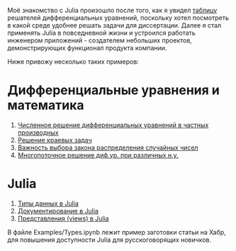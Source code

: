 

Моё знакомство с Julia произошло после того, как я увидел [таблицу](https://www.stochasticlifestyle.com/wp-content/uploads/2019/11/de_solver_software_comparsion.pdf) решателей дифференциальных уравнений, поскольку хотел посмотреть в какой среде удобнее решать задачи для диссертации. Далее я стал применять Julia в повседневной жизни и устроился работать инженером приложений - создателем небольших проектов, демонстрирующих функционал продукта компании.

Ниже привожу несколько таких примеров: 
# Дифференциальные уравнения и математика
1. [Численное решение дифференциальных уравнений в частных производных](https://engee.com/community/ru/catalogs/projects/reshenie-uravneniia-akusticheskoi-volny-i-vstraivaemye-funktsii)
2. [Решение краевых задач](https://engee.com/community/ru/catalogs/projects/reshenie-kraevoi-zadachi-ballistiki)
3. [Важность выбора закона распределения случайных чисел](https://engee.com/community/ru/catalogs/projects/vazhnost-vybora-zakona-raspredeleniia-sluchainoi-velichiny)
4. [Многопоточное решение диф.ур. при различных н.у.](https://engee.com/community/ru/catalogs/projects/reshenie-sistemy-odu-pri-razlichnykh-n-u)

# Julia
1. [Типы данных в Julia](https://habr.com/ru/companies/etmc_exponenta/articles/882178/)
2. [Документирование в Julia](https://engee.com/community/ru/catalogs/projects/dokumentirovanie-koda-v-engee)
3. [Представления (views) в Julia](https://engee.com/community/ru/catalogs/projects/predstavleniia-views-kak-sposob-povysit-bystrodeistvie)

В файле Examples/Types.ipynb лежит пример заготовки статьи на Хабр, для повышения доступности Julia для русскоговорящих новичков.
